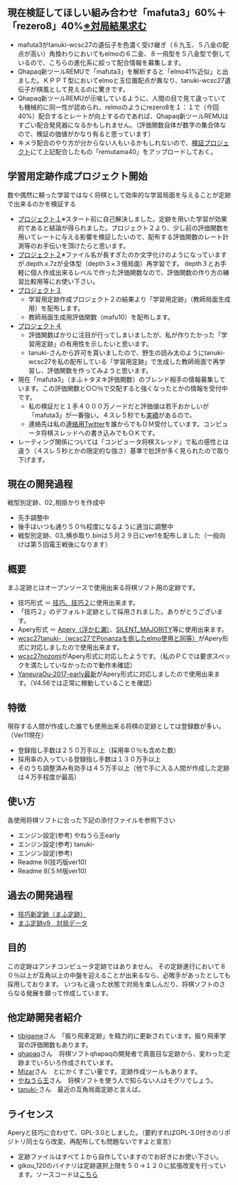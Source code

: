 ﻿## 現在検証してほしい組み合わせ「mafuta3」60%＋「rezero8」40%[※対局結果求む](https://github.com/mafu-opening-theory/Shogi_opening_theory/releases/tag/v5.0)
- mafuta3がtanuki-wcsc27の遺伝子を色濃く受け継ぎ（６九玉、５八金の配点が高い）角換わりにおいてもelmoの６二金、８一飛型を５八金型で倒しているので、こちらの進化系に絞って配合情報を募集します。
- Qhapaq新ツールREMUで「mafuta3」を解析すると「elmo41%近似」と出ました。ＫＰＰＴ型においてelmoと玉位置配点が異なり、tanuki-wcsc27遺伝子が棋風として見えるのに驚きです。
- Qhapaq新ツールREMUが示唆しているように、人間の目で見て違っていても機械的に同一性が認められ、relmoのようにrezero8を１：１で（今回40%）配合するとレートが向上するのであれば、Qhapaq新ツールREMUはすごい配合発見器になるかもしれません。（評価関数自体が数字の集合体なので、検証の価値がかなり有ると思っています）
- キメラ配合のやり方が分からない人もいるかもしれないので、[検証プロジェクト](https://github.com/mafu-opening-theory/Shogi_opening_theory/releases/tag/v5.0)にて上記配合したもの「remutama40」をアップロードしておく。

## 学習用定跡作成プロジェクト開始
数や偶然に頼った学習ではなく将棋として効率的な学習局面を与えることが定跡で出来るのかを検証する
- [プロジェクト１](https://github.com/mafu-opening-theory/Shogi_opening_theory/releases/tag/v1.0)※スタート前に自己解決しました。定跡を用いた学習が効果的であると結論が得られました。プロジェクト２より、少し前の評価関数を用いてレートに与える影響を検証したいので、配布する評価関数のレート計測等のお手伝いを頂けたらと思います。
- [プロジェクト２](https://github.com/mafu-opening-theory/Shogi_opening_theory/releases/tag/v2.0)※ファイル名が長すぎたのか文字化けのようになっていますが.depth.x.7zが全体型（depth３×３億局面）再学習です。
depth３とお手軽に個人作成出来るレベルで作った評価関数なので、評価関数の作り方の練習比較用等にお使い下さい。
- [プロジェクト３](https://github.com/mafu-opening-theory/Shogi_opening_theory/releases/tag/v3.0)
	- 学習用定跡作成プロジェクト２の結果より「学習用定跡」（教師局面生成用）を配布します。
	- 教師局面生成用評価関数（mafu10）を配布します。
- [プロジェクト４](https://github.com/mafu-opening-theory/Shogi_opening_theory/releases/tag/v4.0)
	- 評価関数ばかりに注目が行ってしまいましたが、私が作りたかった「学習用定跡」の有用性を示したいと思います。
	- tanuki-さんから許可を貰いましたので、野生の読み太のようにtanuki-wcsc27を私の配布している「学習用定跡」で生成した教師局面で再学習し、評価関数を作ってみようと思います。
- 現在「mafuta3」（まふ＋タヌキ評価関数）のブレンド相手の情報募集しています。この評価関数と○○％で交配すると強くなったとかの情報を受付中です。
	- 私の検証だと１手４０００万ノードだと評価値は若干おかしいが「mafuta3」が一番強い。４スレ５秒でも[実績](http://ii.ttlv.jp/20170711/)があるので。
	- 連絡先は私の[連絡用Twitter](https://twitter.com/mafu_op_theory)を誰からでもＤＭ受付しています。コンピュータ将棋スレッドへの書き込みでもＯＫです。
- レーティング関係については「コンピュータ将棋スレッド」で私の感性とは違う（４スレ５秒とかの限定的な強さ）基準で批評が多く見られたので取り下げます。

## 現在の開発過程
戦型別定跡、02_相掛かりを作成中
- 先手調整中
- 後手はいつも通り５０％程度になるように適当に調整中
- 戦型別定跡、03_横歩取り.binは５月２９日にver1を配布しました（一般向けは第５回電王戦後になります）

## 概要

まふ定跡とはオープンソースで使用出来る将棋ソフト用の定跡です。

- 技巧形式 ＝ [技巧、技巧２](https://github.com/gikou-official/Gikou/releases)に使用出来ます。
- 「技巧２」のデフォルト定跡として採用されました。ありがとうございます。
- Apery形式 ＝ [Apery（浮かむ瀬）](http://www2.computer-shogi.org/library/)、[SILENT_MAJORITY](https://github.com/Jangja/silent_majority/tree/1.2/bin)等に使用出来ます。
- [wcsc27tanuki-（wcsc27でPonanzaを倒したelmo使用と同等）](https://github.com/nodchip/hakubishin-/releases)がApery形式に対応しましたので使用出来ます。
- [wcsc27nozomi](https://github.com/saihyou/nozomi/releases)がApery形式に対応したようです。（私のＰＣでは要求スペックを満たしていなかったので動作未確認）
- [YaneuraOu-2017-early最新](https://github.com/yaneurao/YaneuraOu/releases)がApery形式に対応しましたので使用出来ます。（V4.56では正常に稼動していることを確認）

## 特徴

現存する人間が作成した誰でも使用出来る将棋の定跡としては登録数が多い。（Ver11現在）
- 登録指し手数は２５０万手以上（採用率０％も含めた数）
- 採用率の入っている登録指し手数は１３０万手以上
- そのうち調整済み有効手は４５万手以上（他で手に入る人間が作成した定跡は４万手程度が最高）

## 使い方

各使用将棋ソフトに合った下記の添付ファイルを参照下さい
- エンジン設定(参考) やねうら王early
- エンジン設定(参考) tanuki-
- エンジン設定(参考)
- Readme 9(技巧版ver10)
- Readme 8(ＳＭ版ver10)

## 過去の開発過程
- [技巧新定跡（まふ定跡）](http://www.uuunuuun.com/single-post/2016/11/06/%E6%8A%80%E5%B7%A7%E6%96%B0%E5%AE%9A%E8%B7%A1)
- [まふ定跡v9　対局データ](http://www.uuunuuun.com/single-post/2017/02/21/%E3%81%BE%E3%81%B5%E5%AE%9A%E8%B7%A1v9-%E5%AF%BE%E5%B1%80%E3%83%87%E3%83%BC%E3%82%BF)

## 目的

この定跡はアンチコンピュータ定跡ではありません。
その定跡進行において８０％以上が互角以上の中盤を迎えることが出来るなら、必敗手があったとしても採用しております。
いつもと違った状態で対局を楽しんだり、将棋ソフトのさらなる発展を願って作成しています。

## 他定跡開発者紹介
- [tibigame](https://github.com/tibigame/HandicappedRook)さん　「振り飛車定跡」を精力的に更新されています。振り飛車学習の評価関数もあります。
- [qhapaq](http://qhapaq.hatenablog.com/)さん　将棋ソフトqhapaqの開発者で真面目な定跡から、変わった定跡までいろいろ作成されています。
- [Mizar](https://onedrive.live.com/?authkey=%21APkeK0WwOdWpE8Y&id=37F98B3BB93213CD%21636&cid=37F98B3BB93213CD)さん　とにかくすごい量です。定跡作成ツールもあります。
- [やねうら王](https://github.com/yaneurao/YaneuraOu)さん　将棋ソフトを使う人で知らない人はモグリでしょう。
- [tanuki-](https://github.com/nodchip/hakubishin-/releases)さん　最近の互角局面定跡と言えば。

## ライセンス

Aperyと技巧に合わせて、GPL-3.0としました。（要約すればGPL-3.0付きのリポジトリ同士なら改変、再配布しても問題ないですよと宣言）
- 定跡ファイルはすべて１から自作していますのでお好きにお使い下さい。
- gikou_120のバイナリは定跡選択上限を５０→１２０に拡張改変を行っています。ソースコードは[こちら](http://www.uuunuuun.com/single-post/2016/11/06/%E6%8A%80%E5%B7%A7%E6%96%B0%E5%AE%9A%E8%B7%A1)

